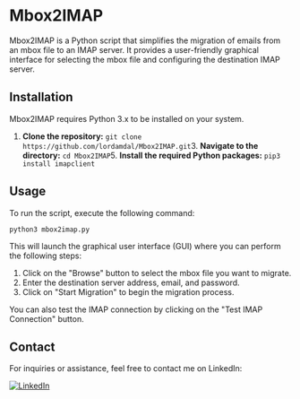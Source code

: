 Mbox2IMAP
=========

Mbox2IMAP is a Python script that simplifies the migration of emails from an mbox file to an IMAP server. It provides a user-friendly graphical interface for selecting the mbox file and configuring the destination IMAP server.

Installation
------------

Mbox2IMAP requires Python 3.x to be installed on your system.

1.  **Clone the repository:**
`git clone https://github.com/lordamdal/Mbox2IMAP.git`3.  **Navigate to the directory:**
`cd Mbox2IMAP`5.  **Install the required Python packages:**
`pip3 install imapclient`

Usage
-----

To run the script, execute the following command:

`python3 mbox2imap.py`

This will launch the graphical user interface (GUI) where you can perform the following steps:

1.  Click on the "Browse" button to select the mbox file you want to migrate.
2.  Enter the destination server address, email, and password.
3.  Click on "Start Migration" to begin the migration process.

You can also test the IMAP connection by clicking on the "Test IMAP Connection" button.

Contact
-------

For inquiries or assistance, feel free to contact me on LinkedIn:

[![LinkedIn](https://img.shields.io/badge/LinkedIn-Contact-blue?style=flat-square&logo=linkedin)](https://linkedin.com/in/lordamdal)
